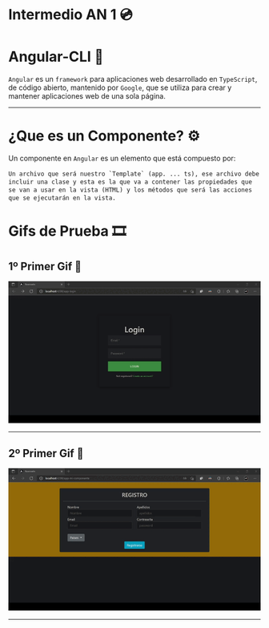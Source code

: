 # Intermedio AN 1 💿

# Angular-CLI 📐

`Angular` es un `framework` para aplicaciones web desarrollado en `TypeScript`, de código abierto, mantenido por `Google`, que se utiliza para crear y mantener aplicaciones web de una sola página.
___

# ¿Que es un Componente? ⚙

Un componente en `Angular` es un elemento que está compuesto por:
~~~
Un archivo que será nuestro `Template` (app. ... ts), ese archivo debe incluir una clase y esta es la que va a contener las propiedades que se van a usar en la vista (HTML) y los métodos que será las acciones que se ejecutarán en la vista.
~~~

# Gifs de Prueba 🎞

## 1º Primer Gif 🥇
![Alt text](./Videos/1Gif.gif)
___
## 2º Primer Gif 🥈
![Alt text](./Videos/2Gif.gif)
___